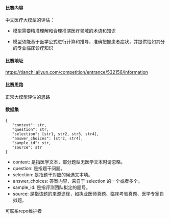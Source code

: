 #### 比赛内容

中文医疗大模型的评估：

+ 模型需要精准理解和合理推演医疗领域的术语和知识

+ 模型须能基于医学公式进行计算和推导，准确把握患者症状，并提供恰如其分的专业临床诊疗知识


#### 比赛地址

https://tianchi.aliyun.com/competition/entrance/532156/information

#### 比赛思路

正常大模型评估的思路

#### 数据集
```
{
   "context": str,
   "question": str,
   "selection": [str1, str2, str3, str4],
   "answer_choices": [str2, str4],
   "sample_id": str,
   "source": str
}
```

+ context: 是指医学文本，部分题型无医学文本时请忽略。
+ question: 是指题干问题。
+ selection: 是指题干对应的候选文本项。
+ answer_choices: 答案内容，来自于 selection 的一个或者多个。
+ sample_id: 是指评测团队拟定的题号。
+ source: 是指该题的来源途径，如执业医师真题、临床考验真题、医学专家自拟题。

可联系repo维护者